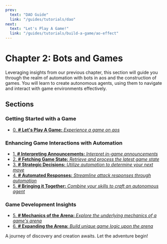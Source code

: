 ```yaml
---
prev:
  text: "DAO Guide"
  link: "/guides/tutorials/dao"
next:
  text: "Let's Play A Game!"
  link: "/guides/tutorials/build-a-game/ao-effect"
---
```


# Chapter 2: Bots and Games

Leveraging insights from our previous chapter, this section will guide you through the realm of automation with bots in aos and the construction of games. You will learn to create autonomous agents, using them to navigate and interact with game environments effectively.

## Sections

### Getting Started with a Game
- [0. **# Let's Play A Game:** _Experience a game on aos_](ao-effect)

### Enhancing Game Interactions with Automation
- [1. **# Interpreting Announcements:** _Interpret in-game announcements_](announcements)
- [2. **# Fetching Game State:** _Retrieve and process the latest game state_](game-state)
- [3. **# Strategic Decisions:** _Utilize automation to determine your next move_](decisions)
- [4. **# Automated Responses:** _Streamline attack responses through automation_](attacking)
- [5. **# Bringing it Together:** _Combine your skills to craft an autonomous agent_](bringing-together)

### Game Development Insights
- [5. **# Mechanics of the Arena:** _Explore the underlying mechanics of a game's arena_](arena-mechanics)
- [6. **# Expanding the Arena:** _Build unique game logic upon the arena_](build-game)

A journey of discovery and creation awaits. Let the adventure begin!
